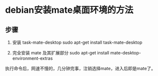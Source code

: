 # debian安装mate桌面环境的方法

## 步骤

1. 安装 task-mate-desktop
	sudo apt-get install task-mate-desktop

2. 完全安装 mate 及其扩展部分
	sudo apt-get install mate-desktop-environment-extras

执行命令后，网速不慢的，几分钟完事，注销选择mate，进入后即是mate了。
